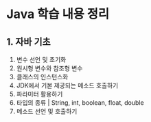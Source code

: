 # Java 학습 내용 정리


## 1. 자바 기초

1) 변수 선언 및 초기화
2) 원시형 변수와 참조형 변수
3) 클래스의 인스턴스화
4) JDK에서 기본 제공되는 메소드 호출하기
5) 파라미터 활용하기
6) 타입의 종류 | String, int, boolean, float, double
7) 메소드 선언 및 호출하기
